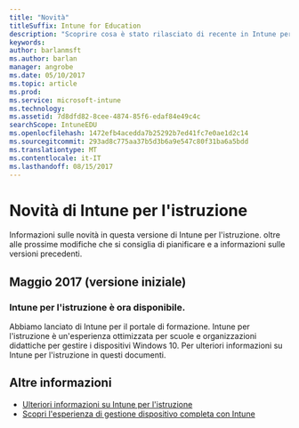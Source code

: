 ```yaml
---
title: "Novità"
titleSuffix: Intune for Education
description: "Scoprire cosa è stato rilasciato di recente in Intune per l'istruzione."
keywords: 
author: barlanmsft
ms.author: barlan
manager: angrobe
ms.date: 05/10/2017
ms.topic: article
ms.prod: 
ms.service: microsoft-intune
ms.technology: 
ms.assetid: 7d8dfd82-8cee-4874-85f6-edaf84e49c4c
searchScope: IntuneEDU
ms.openlocfilehash: 1472efb4acedda7b25292b7ed41fc7e0ae1d2c14
ms.sourcegitcommit: 293ad8c775aa37b5d3b6a9e547c80f31ba6a5bdd
ms.translationtype: MT
ms.contentlocale: it-IT
ms.lasthandoff: 08/15/2017
---
```

# <a name="whats-new-in-intune-for-education"></a>Novità di Intune per l'istruzione
Informazioni sulle novità in questa versione di Intune per l'istruzione. oltre alle prossime modifiche che si consiglia di pianificare e a informazioni sulle versioni precedenti.

## <a name="may-2017-initial-release"></a>Maggio 2017 (versione iniziale)

### <a name="intune-for-education-is-now-available"></a>Intune per l'istruzione è ora disponibile.

Abbiamo lanciato di Intune per il portale di formazione. Intune per l'istruzione è un'esperienza ottimizzata per scuole e organizzazioni didattiche per gestire i dispositivi Windows 10. Per ulteriori informazioni su Intune per l'istruzione in questi documenti.

## <a name="find-out-more"></a>Altre informazioni

- [Ulteriori informazioni su Intune per l'istruzione](what-is-intune-for-education.md)
- [Scopri l'esperienza di gestione dispositivo completa con Intune](https://docs.microsoft.com/intune/understand-explore/introduction-to-microsoft-intune)
